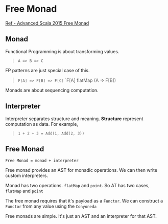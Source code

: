 # Free Monad

[Ref - Advanced Scala 2015 Free Monad](http://noelwelsh.com/assets/downloads/advanced-scala-2015-free-monads.pdf)

## Monad 

Functional Programming is about transforming values. 

> `A => B => C`

FP patterns are just special case of this. 

> `F[A] => F[B] => F[C]`
> `F[A] flatMap (A => F[B])

Monads are about sequencing computation.

## Interpreter

Interpreter separates structure and meaning. **Structure** represent computation as data. For example,

> `1 + 2 + 3 = Add(1, Add(2, 3))`

## Free Monad

`Free Monad = monad + interpreter`

Free monad provides an AST for monadic operations. We can then write custom interpreters.
 
Monad has two operations. `flatMap` and `point`. So AT has two cases, `flatMap` and `point`

The free monad requires that it's payload as a `Functor`. We can construct a `Functor` from any value using the
`Conyoneda`

Free monads are simple. It's just an AST and an interpreter for that AST.




